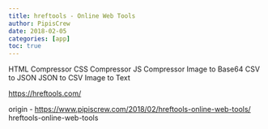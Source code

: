 ```yaml
---
title: hreftools - Online Web Tools
author: PipisCrew
date: 2018-02-05
categories: [app]
toc: true
---
```


HTML Compressor
CSS Compressor
JS Compressor
Image to Base64
CSV to JSON
JSON to CSV
Image to Text

https://hreftools.com/

origin - https://www.pipiscrew.com/2018/02/hreftools-online-web-tools/ hreftools-online-web-tools